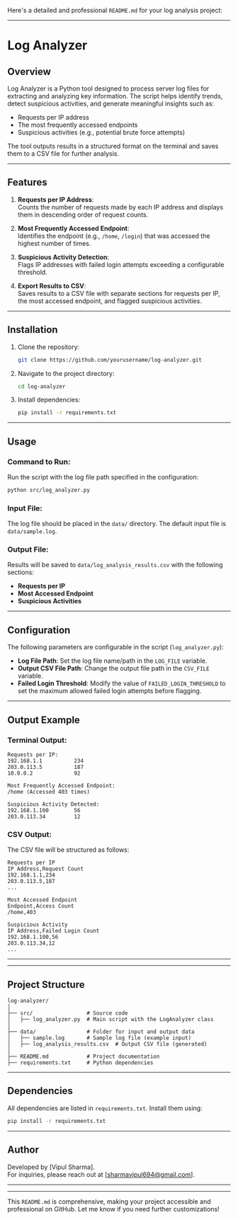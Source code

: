 Here's a detailed and professional `README.md` for your log analysis project:

---

# **Log Analyzer**

## **Overview**

Log Analyzer is a Python tool designed to process server log files for extracting and analyzing key information. The script helps identify trends, detect suspicious activities, and generate meaningful insights such as:
- Requests per IP address
- The most frequently accessed endpoints
- Suspicious activities (e.g., potential brute force attempts)

The tool outputs results in a structured format on the terminal and saves them to a CSV file for further analysis.

---

## **Features**

1. **Requests per IP Address**:  
   Counts the number of requests made by each IP address and displays them in descending order of request counts.

2. **Most Frequently Accessed Endpoint**:  
   Identifies the endpoint (e.g., `/home`, `/login`) that was accessed the highest number of times.

3. **Suspicious Activity Detection**:  
   Flags IP addresses with failed login attempts exceeding a configurable threshold.

4. **Export Results to CSV**:  
   Saves results to a CSV file with separate sections for requests per IP, the most accessed endpoint, and flagged suspicious activities.

---

## **Installation**

1. Clone the repository:
   ```bash
   git clone https://github.com/yourusername/log-analyzer.git
   ```
2. Navigate to the project directory:
   ```bash
   cd log-analyzer
   ```
3. Install dependencies:
   ```bash
   pip install -r requirements.txt
   ```

---

## **Usage**

### **Command to Run**:
Run the script with the log file path specified in the configuration:
```bash
python src/log_analyzer.py
```

### **Input File**:
The log file should be placed in the `data/` directory. The default input file is `data/sample.log`.  

### **Output File**:
Results will be saved to `data/log_analysis_results.csv` with the following sections:
- **Requests per IP**
- **Most Accessed Endpoint**
- **Suspicious Activities**

---

## **Configuration**

The following parameters are configurable in the script (`log_analyzer.py`):
- **Log File Path**: Set the log file name/path in the `LOG_FILE` variable.
- **Output CSV File Path**: Change the output file path in the `CSV_FILE` variable.
- **Failed Login Threshold**: Modify the value of `FAILED_LOGIN_THRESHOLD` to set the maximum allowed failed login attempts before flagging.

---

## **Output Example**

### **Terminal Output**:
```plaintext
Requests per IP:
192.168.1.1          234
203.0.113.5          187
10.0.0.2             92

Most Frequently Accessed Endpoint:
/home (Accessed 403 times)

Suspicious Activity Detected:
192.168.1.100        56
203.0.113.34         12
```

### **CSV Output**:
The CSV file will be structured as follows:
```csv
Requests per IP
IP Address,Request Count
192.168.1.1,234
203.0.113.5,187
...

Most Accessed Endpoint
Endpoint,Access Count
/home,403

Suspicious Activity
IP Address,Failed Login Count
192.168.1.100,56
203.0.113.34,12
...
```

---


---

## **Project Structure**

```plaintext
log-analyzer/
│
├── src/                 # Source code
│   ├── log_analyzer.py  # Main script with the LogAnalyzer class
│
├── data/                # Folder for input and output data
│   ├── sample.log       # Sample log file (example input)
│   ├── log_analysis_results.csv  # Output CSV file (generated)
│
├── README.md            # Project documentation
├── requirements.txt     # Python dependencies
```

---

## **Dependencies**

All dependencies are listed in `requirements.txt`. Install them using:
```bash
pip install -r requirements.txt
```

---


## **Author**

Developed by [Vipul Sharma].  
For inquiries, please reach out at [sharmavipul694@gmail.com].

--- 

---

This `README.md` is comprehensive, making your project accessible and professional on GitHub. Let me know if you need further customizations!